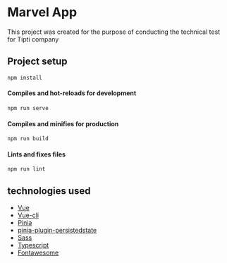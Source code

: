 
# Marvel App

This project was created for the purpose of conducting the technical test for Tipti company

## Project setup
```
npm install
```

#### Compiles and hot-reloads for development
```
npm run serve
```

#### Compiles and minifies for production
```
npm run build
```

#### Lints and fixes files
```
npm run lint
```
## technologies used

- [Vue](https://vuejs.org/)
- [Vue-cli](https://cli.vuejs.org/guide/)
- [Pinia](https://pinia.vuejs.org/)
- [pinia-plugin-persistedstate](https://github.com/prazdevs/pinia-plugin-persistedstate)
- [Sass](https://sass-lang.com/)
- [Typescript](https://www.typescriptlang.org/)
- [Fontawesome](https://fontawesome.com/)